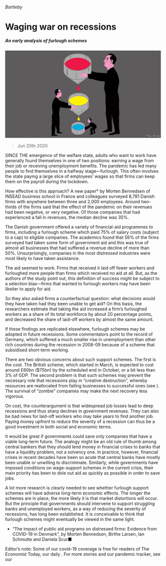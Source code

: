 ###### Bartleby

# Waging war on recessions 

##### An early analysis of furlough schemes 

![image](images/20200620_WBD001_0.jpg) 

> Jun 20th 2020 

SINCE THE emergence of the welfare state, adults who want to work have generally found themselves in one of two positions: earning a wage from their job or receiving unemployment benefits. The pandemic has led many people to find themselves in a halfway stage—furlough. This often involves the state paying a large slice of employees’ wages so that firms can keep them on the payroll during the lockdown.

How effective is this approach? A new paper* by Morten Bennedsen of INSEAD business school in France and colleagues surveyed 8,781 Danish firms with anywhere between three and 2,000 employees. Around two-thirds of the firms said that the effect of the pandemic on their revenues had been negative, or very negative. Of those companies that had experienced a fall in revenues, the median decline was 35%.


The Danish government offered a variety of financial-aid programmes to firms, including a furlough scheme which paid 75% of salary costs (subject to a cap) to eligible companies. The academics found that 56% of the firms surveyed had taken some form of government aid and this was true of almost all businesses that had suffered a revenue decline of more than 50%. Unsurprisingly, companies in the most distressed industries were most likely to have taken assistance.

The aid seemed to work. Firms that received it laid off fewer workers and furloughed more people than firms which received no aid at all. But, as the authors of the study point out, this definition of success might be subject to a selection bias—firms that wanted to furlough workers may have been likelier to apply for aid.

So they also asked firms a counterfactual question: what decisions would they have taken had they been unable to get aid? On this basis, the researchers estimate that taking the aid increased a firm’s furloughed workers as a share of its total workforce by about 20 percentage points, and decreased the share of laid-off workers by almost the same amount.

If these findings are replicated elsewhere, furlough schemes may be adopted in future recessions. Some commentators point to the record of Germany, which suffered a much smaller rise in unemployment than other rich countries during the recession in 2008-09 because of a scheme that subsidised short-term working.

There are two obvious concerns about such support schemes. The first is the cost. The British scheme, which started in March, is expected to cost around £60bn ($75bn) by the scheduled end in October, or a bit less than 3% of GDP. The second problem is that such schemes may prevent the necessary role that recessions play in “creative destruction”, whereby resources are reallocated from failing businesses to successful ones (see ). The survival of “zombie” companies may make the next recovery less vigorous.

On cost, the counterargument is that widespread job losses lead to deep recessions and thus sharp declines in government revenues. They can also be bad news for laid-off workers who may take years to find another job. Paying money upfront to reduce the severity of a recession can thus be a good investment in both social and economic terms.

It would be great if governments could save only companies that have a viable long-term future. The analogy might be an old rule of thumb among central bankers that they should lend money in financial crises to banks that have a liquidity problem, not a solvency one. In practice, however, financial crises in recent decades have been so acute that central banks have mostly been unable or unwilling to discriminate. Similarly, while governments have imposed conditions on wage-support schemes in the current crisis, their main priority has been to dole out aid as quickly as possible in order to save jobs.

A lot more research is clearly needed to see whether furlough support schemes will have adverse long-term economic effects. The longer the schemes are in place, the more likely it is that market distortions will occur. But the principle that governments should intervene to support struggling banks and unemployed workers, as a way of reducing the severity of recessions, has long been established. It is conceivable to think that furlough schemes might eventually be viewed in the same light.

* “The impact of public aid programs on distressed firms: Evidence from COVID-19 in Denmark”, by Morten Bennedsen, Birthe Larsen, Ian Schmutte and Daniela Scur■

Editor’s note: Some of our covid-19 coverage is free for readers of The Economist Today, our daily . For more stories and our pandemic tracker, see our 

